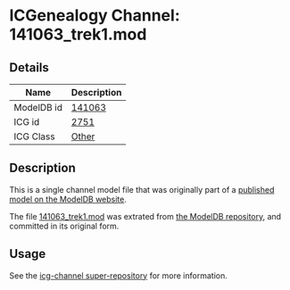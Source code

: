 # ICGenealogy Channel: 141063\_trek1.mod

## Details

Name | Description
---- | -----------
ModelDB id | [141063](http://senselab.med.yale.edu/ModelDB/ShowModel.cshtml?model=141063)
ICG id | [2751](http://icg.neurotheory.ox.ac.uk/channels/other/2751)
ICG Class | [Other](http://icg.neurotheory.ox.ac.uk/channels/other)

## Description

This is a single channel model file that was originally part of a [published model on the ModelDB website](http://senselab.med.yale.edu/mModelDB/ShowModel.cshtml?model=141063).

The file [141063\_trek1.mod](141063_trek1.mod) was extrated from [the ModelDB repository](http://senselab.med.yale.edu/ModelDB/ShowModel.cshtml?model=141063), and committed in its original form.

## Usage

See the [icg-channel super-repository](https://github.com/icgenealogy/icg-channels) for more information.